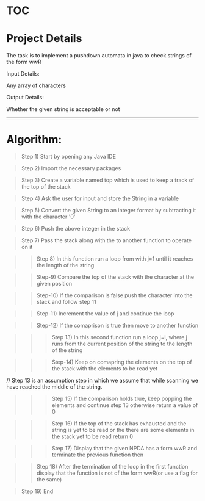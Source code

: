 # TOC
# Project Details
  The task is to implement a pushdown automata in java to check strings of the form wwR 
  
Input Details:

  Any array of characters
  
Output Details:

  Whether the given string is acceptable or not
  
  ---
  
# Algorithm:
>Step 1) Start by opening any Java IDE

>Step 2) Import the necessary packages

>Step 3) Create a variable named top which is used to keep a track of the top of the stack

>Step 4) Ask the user for input and store the String in a variable

>Step 5) Convert the given String to an integer format by subtracting it with the character '0'

>Step 6) Push the above integer in the stack

>Step 7) Pass the stack along with the to another function to operate on it

>>Step 8) In this function run a loop from with j=1 until it reaches the length of the string

>>Step-9) Compare the top of the stack with the character at the given position

>>Step-10) If the comparison is false push the character into the stack and follow step 11

>>Step-11) Increment the value of j and continue the loop

>>Step-12) If the comaprison is true then move to another function

>>>Step 13) In this second function run a loop j=i, where j runs from the current position of the string to the length of the string

>>>Step-14) Keep on comapring the elements on the top of the stack with the elements to be read yet

//  Step 13 is an assumption step in which we assume that while scanning we have reached the middle of the string. 

>>>Step 15) If the comparison holds true, keep popping the elements and continue step 13 otherwise return a value of 0

>>>Step 16) If the top of the stack has exhausted and the string is yet to be read or the there are some elements in the stack yet
to be read return 0

>>>Step 17) Display that the given NPDA has a form wwR and terminate the previous function then

>>Step 18) After the termination of the loop in the first function display that the function is not of the form wwR(or use a flag
for the same)

>Step 19) End


